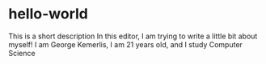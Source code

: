 # hello-world
This is a short description
In this editor, I am trying to write a little bit about myself! I am George Kemerlis, I am 21 years old, and I study Computer Science
